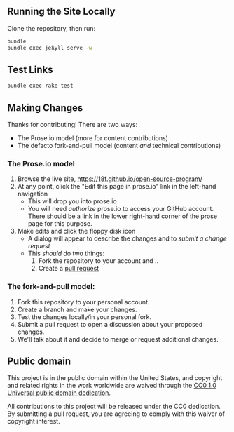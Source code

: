 ## Running the Site Locally

Clone the repository, then run:

```bash
bundle
bundle exec jekyll serve -w
```

## Test Links

```bash
bundle exec rake test
```

## Making Changes

Thanks for contributing! There are two ways:
 - The Prose.io model (more for content contributions)
 - The defacto fork-and-pull model (content *and* technical contributions)


### The Prose.io model

1. Browse the live site, https://18f.github.io/open-source-program/
2. At any point, click the "Edit this page in prose.io" link in the left-hand navigation
    - This will drop you into prose.io
    - You will need _authorize_ prose.io to access your GitHub account. There should be a link in the lower right-hand
      corner of the prose page for this purpose.
3. Make edits and click the floppy disk icon
    - A dialog will appear to describe the changes and to _submit a change request_
    - This _should_ do two things:
      1. Fork the repository to your account and ..
      1. Create a [pull request](https://help.github.com/articles/using-pull-requests)


### The fork-and-pull model:

1. Fork this repository to your personal account.
2. Create a branch and make your changes.
3. Test the changes locally/in your personal fork.
4. Submit a pull request to open a discussion about your proposed changes.
5. We'll talk about it and decide to merge or request additional changes.

## Public domain

This project is in the public domain within the United States, and
copyright and related rights in the work worldwide are waived through
the [CC0 1.0 Universal public domain dedication](https://creativecommons.org/publicdomain/zero/1.0/).

All contributions to this project will be released under the CC0
dedication. By submitting a pull request, you are agreeing to comply
with this waiver of copyright interest.
